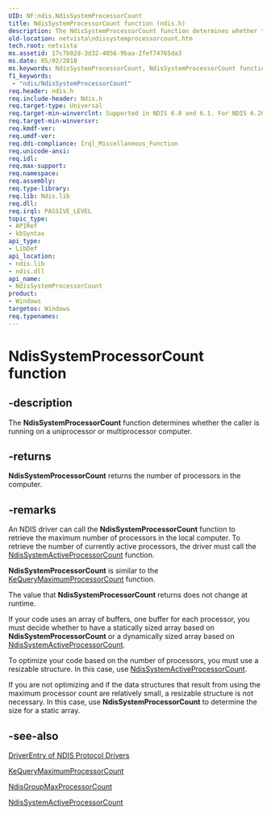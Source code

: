 ```yaml
---
UID: NF:ndis.NdisSystemProcessorCount
title: NdisSystemProcessorCount function (ndis.h)
description: The NdisSystemProcessorCount function determines whether the caller is running on a uniprocessor or multiprocessor computer.
old-location: netvista\ndissystemprocessorcount.htm
tech.root: netvista
ms.assetid: 17c7b02d-3d32-4056-9baa-2fef74765da3
ms.date: 05/02/2018
ms.keywords: NdisSystemProcessorCount, NdisSystemProcessorCount function [Network Drivers Starting with Windows Vista], ndis/NdisSystemProcessorCount, ndis_sysinfo_ref_2bec0b11-bc24-4c8d-9e78-ff94c7f1645f.xml, netvista.ndissystemprocessorcount
f1_keywords:
 - "ndis/NdisSystemProcessorCount"
req.header: ndis.h
req.include-header: Ndis.h
req.target-type: Universal
req.target-min-winverclnt: Supported in NDIS 6.0 and 6.1. For NDIS 6.20 and later, use NdisGroupMaxProcessorCount.
req.target-min-winversvr: 
req.kmdf-ver: 
req.umdf-ver: 
req.ddi-compliance: Irql_Miscellaneous_Function
req.unicode-ansi: 
req.idl: 
req.max-support: 
req.namespace: 
req.assembly: 
req.type-library: 
req.lib: Ndis.lib
req.dll: 
req.irql: PASSIVE_LEVEL
topic_type:
- APIRef
- kbSyntax
api_type:
- LibDef
api_location:
- ndis.lib
- ndis.dll
api_name:
- NdisSystemProcessorCount
product:
- Windows
targetos: Windows
req.typenames: 
---
```


# NdisSystemProcessorCount function


## -description


The 
  <b>NdisSystemProcessorCount</b> function determines whether the caller is running on a uniprocessor or
  multiprocessor computer.


## -returns



<b>NdisSystemProcessorCount</b> returns the number of processors in the computer.




## -remarks



An NDIS driver can call the 
    <b>NdisSystemProcessorCount</b> function to retrieve the maximum number of processors in the local
    computer. To retrieve the number of currently active processors, the driver must call the 
    <a href="https://docs.microsoft.com/windows-hardware/drivers/ddi/ndis/nf-ndis-ndissystemactiveprocessorcount">
    NdisSystemActiveProcessorCount</a> function.

<b>NdisSystemProcessorCount</b> is similar to the 
    <a href="https://docs.microsoft.com/windows-hardware/drivers/ddi/wdm/nf-wdm-kequerymaximumprocessorcount">
    KeQueryMaximumProcessorCount</a> function.

The value that 
    <b>NdisSystemProcessorCount</b> returns does not change at runtime.

If your code uses an array of buffers, one buffer for each processor, you must decide whether to have
    a statically sized array based on 
    <b>NdisSystemProcessorCount</b> or a dynamically sized array based on 
    <a href="https://docs.microsoft.com/windows-hardware/drivers/ddi/ndis/nf-ndis-ndissystemactiveprocessorcount">NdisSystemActiveProcessorCount</a>.

To optimize your code based on the number of processors, you must use a resizable structure. In this
    case, use 
    <a href="https://docs.microsoft.com/windows-hardware/drivers/ddi/ndis/nf-ndis-ndissystemactiveprocessorcount">NdisSystemActiveProcessorCount</a>.

If you are not optimizing and if the data structures that result from using the maximum processor
    count are relatively small, a resizable structure is not necessary. In this case, use 
    <b>NdisSystemProcessorCount</b> to determine the size for a static array.




## -see-also




<a href="https://docs.microsoft.com/previous-versions/windows/embedded/gg156036(v=winembedded.80)">DriverEntry of NDIS Protocol
   Drivers</a>



<a href="https://docs.microsoft.com/windows-hardware/drivers/ddi/wdm/nf-wdm-kequerymaximumprocessorcount">KeQueryMaximumProcessorCount</a>



<a href="https://docs.microsoft.com/windows-hardware/drivers/ddi/ndis/nf-ndis-ndisgroupmaxprocessorcount">NdisGroupMaxProcessorCount</a>



<a href="https://docs.microsoft.com/windows-hardware/drivers/ddi/ndis/nf-ndis-ndissystemactiveprocessorcount">
   NdisSystemActiveProcessorCount</a>
 

 


